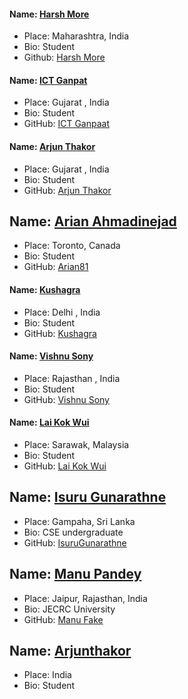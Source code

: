 #### Name: [Harsh More](https://github.com/moreharsh)

- Place: Maharashtra, India
- Bio: Student
- Github: [Harsh More](https://github.com/moreharsh)


#### Name: [ICT Ganpat ](https://github.com/ARJUN-SINH-THAKOR/)

- Place: Gujarat , India
- Bio: Student
- GitHub: [ICT Ganpaat ](https://github.com/ARJUN-SINH-THAKOR/)


#### Name: [Arjun Thakor](https://github.com/The-Arjun-Thakor)

- Place: Gujarat , India
- Bio: Student
- GitHub: [Arjun Thakor](https://github.com/The-Arjun-Thakor/)


## Name: [Arian Ahmadinejad](https://github.com/arian81)
- Place: Toronto, Canada
- Bio: Student
- GitHub: [Arian81](https://github.com/arian81)

#### Name: [Kushagra](https://github.com/kushagra-a)

- Place: Delhi , India
- Bio: Student
- GitHub: [Kushagra](https://github.com/kushagra-a)

#### Name: [Vishnu Sony](https://github.com/zarvish)

- Place: Rajasthan , India
- Bio: Student
- GitHub: [Vishnu Sony](https://github.com/zarvish/)


#### Name: [Lai Kok Wui](https://github.com/Laikokwui)

- Place: Sarawak, Malaysia
- Bio: Student
- GitHub: [Lai Kok Wui](https://github.com/Laikokwui)

## Name: [Isuru Gunarathne](https://github.com/IsuruGunarathne)

- Place: Gampaha, Sri Lanka
- Bio: CSE undergraduate
- GitHub: [IsuruGunarathne](https://github.com/IsuruGunarathne)


## Name: [Manu Pandey](https://github.com/ManuFake)

- Place: Jaipur, Rajasthan, India
- Bio: JECRC University
- GitHub: [Manu Fake](https://github.com/ManuFake)

## Name: [Arjunthakor](https://github.com/ARJUN-SINH-THAKOR)

- Place: India
- Bio: Student


